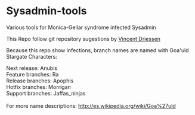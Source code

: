 Sysadmin-tools
==============

Various tools for Monica-Gellar syndrome infected Sysadmin<br>


This Repo follow git repository sugestions by <a href="http://nvie.com/posts/a-successful-git-branching-model/">Vincent Driessen</a><br>

Because this repo show infections, branch names are named with Goa'uld Stargate Characters:<br>

Next release: Anubis<br>
Feature branches: Ra<br>
Release branches: Apophis<br>
Hotfix branches:  Morrigan<br>
Support branches: Jaffas_ninjas<br>
<br>
For more name descriptions: http://es.wikipedia.org/wiki/Goa%27uld
